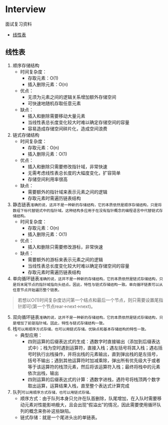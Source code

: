 # Interview
面试复习资料

* <a href="#linear_list">线性表</a>

## <a name="linear_list">线性表</a>
1. 顺序存储结构
    * 时间复杂度：
        * 存取元素：O(1)
        * 插入删除元素：O(n)
    * 优点：
        * 无须为元素之间的逻辑关系增加额外存储空间
        * 可快速地随机存取任意元素
    * 缺点：
        * 插入和删除需要移动大量元素
        * 当线性表总长度变化较大时难以确定存储空间的容量
        * 容易造成存储空间碎片化，造成空间浪费
2. 链式存储结构
    * 时间复杂度：
        * 存取元素：O(n)
        * 插入删除元素：O(1)
    * 优点：
        * 插入和删除只需要修改指针域，非常快速
        * 无需考虑线性表总长度的大幅度变化，扩容简单
        * 存储空间利用率很高
    * 缺点：
        * 需要额外的指针域来表示元素之间的逻辑
        * 存取元素时需遍历链表结构
3. 静态链表`准确的说，这并不是一种新的存储结构，它的本质依然是顺序存储结构，只是将数组下标代替链式中的指针域。这种结构多应用于在没有指针概念的编程语言中代替链式存储结构。`
    * 时间复杂度：
        * 存取元素：O(n)
        * 插入删除元素：O(1)
    * 优点：
        * 插入和删除只需要修改游标，非常快速
    * 缺点：
        * 需要额外的游标来表示元素之间的逻辑
        * 当线性表总长度变化较大时难以确定存储空间的容量
        * 存取元素时需遍历链表结构
4. 单向循环链表`准确的说，这并不是一种新的存储结构，它的本质依然是链式存储结构，只是将末尾节点的指针域指向头结点。因此，特性与链式存储结构一致。单向循环链表可以从任意节点开始遍历整个链表。`
> 若想以O(1)时间复杂度访问第一个结点和最后一个节点，则只需要设置尾指针即可(第一个节点rear->next->next)。
5. 双向循环链表`准确的说，这并不是一种新的存储结构，它的本质依然是链式存储结构，只是增加了前驱指针域。因此，特性与链式存储结构一致。`
6. 栈`可以用顺序方式存储，也可以用链式存储。优缺点和基本存储结构的特性一致。`
    * 典型应用：
        * 四则运算的后缀表达式的生成：遇数字时直接输出（添加到后缀表达式中）；栈为空时遇到运算符，直接入栈；遇左括号将其入栈；遇右括号时执行出栈操作，并将出栈的元素输出，直到弹出栈的是左括号，括号不输出；遇到其他运算符时加减乘除，弹出所有优先级大于或者等于该运算符的栈顶元素，然后将该运算符入栈；最终将栈中的元素依次出栈，输出
        * 四则运算的后缀表达式的计算：遇数字进栈，遇符号将栈顶两个数字取出运算，运算结果入栈，直至整个表达式计算完成
7. 队列`可以用顺序方式存储，也可以用链式存储。`
    * 顺序方式：由于队列本身只允许在队首删除，队尾增加，在入队时需要移动元素对性能影响极大，且会出现“假溢出”的情况，因此需要使用循环队列的概念来弥补这些缺陷。
    * 链式存储：就是一个尾进头出的单链表。

